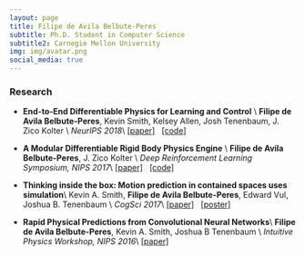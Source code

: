 ```yaml
---
layout: page
title: Filipe de Avila Belbute-Peres
subtitle: Ph.D. Student in Computer Science
subtitle2: Carnegie Mellon University
img: img/avatar.png
social_media: true
---
```


### Research

* __End-to-End Differentiable Physics for Learning and Control__ \\
__Filipe de Avila Belbute-Peres__, Kevin Smith, Kelsey Allen, Josh Tenenbaum, J. Zico Kolter \\
_NeurIPS 2018_\\
<a href="http://papers.nips.cc/paper/7948-end-to-end-differentiable-physics-for-learning-and-control" target="_blank">[paper]</a>
&nbsp; 
<a href="https://github.com/locuslab/lcp-physics" target="_blank">[code]</a>


* __A Modular Differentiable Rigid Body Physics Engine__ \\
__Filipe de Avila Belbute-Peres__, J. Zico Kolter \\
_Deep Reinforcement Learning Symposium, NIPS 2017_\\
<a href="https://drive.google.com/open?id=1K8t4gQExFXbuG4F9Zd2_30Y5wtpdEST7" target="_blank">[paper]</a>
&nbsp; 
<a href="https://github.com/locuslab/lcp-physics" target="_blank">[code]</a>


* __Thinking inside the box: Motion prediction in contained spaces uses simulation__\\
 Kevin A. Smith, __Filipe de Avila Belbute-Peres__, Edward Vul, Joshua B. Tenenbaum \\
 _CogSci 2017_\\
<a href="http://scripts.mit.edu/~k2smith/publications/Smith_CogSci_Topology.pdf" target="_blank">[paper]</a>
&nbsp; 
<a href="http://www.mit.edu/~k2smith/posters/Poster_Topology.pdf" target="_blank">[poster]</a>


* __Rapid Physical Predictions from Convolutional Neural Networks__\\
 __Filipe de Avila Belbute-Peres__, Kevin A. Smith, Joshua B Tenenbaum \\
 _Intuitive Physics Workshop, NIPS 2016_\\
<a href="http://phys.csail.mit.edu/papers/9.pdf" target="_blank">[paper]</a>
